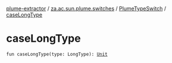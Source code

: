 [plume-extractor](../../index.md) / [za.ac.sun.plume.switches](../index.md) / [PlumeTypeSwitch](index.md) / [caseLongType](./case-long-type.md)

# caseLongType

`fun caseLongType(type: LongType): `[`Unit`](https://kotlinlang.org/api/latest/jvm/stdlib/kotlin/-unit/index.html)